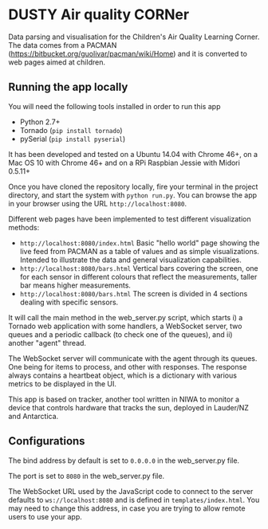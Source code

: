 # DUSTY Air quality CORNer

Data parsing and visualisation for the Children's Air Quality Learning Corner. The data comes from a PACMAN (https://bitbucket.org/guolivar/pacman/wiki/Home) and it is converted to web pages aimed at children.

## Running the app locally

You will need the following tools installed in order to run this app

- Python 2.7+
- Tornado (`pip install tornado`)
- pySerial (`pip install pyserial`)

It has been developed and tested on a Ubuntu 14.04 with Chrome 46+, on a Mac OS 10 with Chrome 46+ and on a RPi Raspbian Jessie with Midori 0.5.11+

Once you have cloned the repository locally, fire your terminal in the project directory, and start the system with `python run.py`. You can browse the app in your browser using the URL `http://localhost:8080`.

Different web pages have been implemented to test different visualization methods:
* `http://localhost:8080/index.html` Basic "hello world" page showing the live feed from PACMAN as a table of values and as simple visualizations. Intended to illustrate the data and general visualization capabilities.
* `http://localhost:8080/bars.html` Vertical bars covering the screen, one for each sensor in different colours that reflect the measurements, taller bar means higher measurements.
* `http://localhost:8080/bars.html` The screen is divided in 4 sections dealing with specific sensors.

It will call the main method in the web_server.py script, which starts i) a Tornado web application with some handlers, a WebSocket server, two queues and a periodic callback (to check one of the queues), and ii) another "agent" thread.

The WebSocket server will communicate with the agent through its queues. One being for items to process, and other with responses. The response always contains a heartbeat object, which is a dictionary with various metrics to be displayed in the UI.

This app is based on tracker, another tool written in NIWA to monitor a device that controls hardware that tracks the sun, deployed in Lauder/NZ and Antarctica.

## Configurations

The bind address by default is set to `0.0.0.0` in the web_server.py file.

The port is set to `8080` in the web_server.py file.

The WebSocket URL used by the JavaScript code to connect to the server defaults to `ws://localhost:8080` and is defined in `templates/index.html`. You may need to change this address, in case you are trying to allow remote users to use your app.
